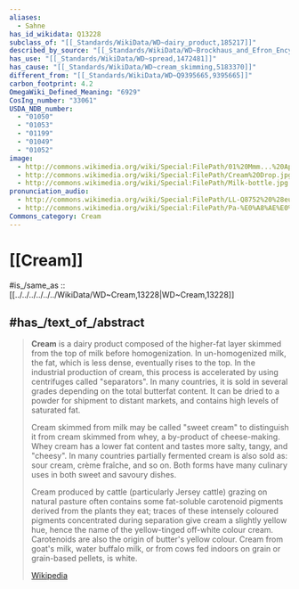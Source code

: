 ```yaml
---
aliases:
  - Sahne
has_id_wikidata: Q13228
subclass_of: "[[_Standards/WikiData/WD~dairy_product,185217]]"
described_by_source: "[[_Standards/WikiData/WD~Brockhaus_and_Efron_Encyclopedic_Dictionary,602358]]"
has_use: "[[_Standards/WikiData/WD~spread,1472481]]"
has_cause: "[[_Standards/WikiData/WD~cream_skimming,5183370]]"
different_from: "[[_Standards/WikiData/WD~Q9395665,9395665]]"
carbon_footprint: 4.2
OmegaWiki_Defined_Meaning: "6929"
CosIng_number: "33061"
USDA_NDB_number:
  - "01050"
  - "01053"
  - "01199"
  - "01049"
  - "01052"
image:
  - http://commons.wikimedia.org/wiki/Special:FilePath/01%20Mmm...%20Apple%20Crisp%20with%20Whipped%20Cream.jpg
  - http://commons.wikimedia.org/wiki/Special:FilePath/Cream%20Drop.jpg
  - http://commons.wikimedia.org/wiki/Special:FilePath/Milk-bottle.jpg
pronunciation_audio:
  - http://commons.wikimedia.org/wiki/Special:FilePath/LL-Q8752%20%28eus%29-Xabier%20Ca%C3%B1as-esne-gain.wav
  - http://commons.wikimedia.org/wiki/Special:FilePath/Pa-%E0%A8%AE%E0%A8%B2%E0%A8%BE%E0%A8%88.oga
Commons_category: Cream
---
```


# [[Cream]] 

#is_/same_as :: [[../../../../../../WikiData/WD~Cream,13228|WD~Cream,13228]] 

## #has_/text_of_/abstract 

> **Cream** is a dairy product composed of the higher-fat layer skimmed from the top of milk before homogenization. In un-homogenized milk, the fat, which is less dense, eventually rises to the top. In the industrial production of cream, this process is accelerated by using centrifuges called "separators". In many countries, it is sold in several grades depending on the total butterfat content. It can be dried to a powder for shipment to distant markets, and contains high levels of saturated fat.
>
> Cream skimmed from milk may be called "sweet cream" to distinguish it from cream skimmed from whey, a by-product of cheese-making. Whey cream has a lower fat content and tastes more salty, tangy, and "cheesy". In many countries partially fermented cream is also sold as: sour cream, crème fraîche, and so on.  Both forms have many culinary uses in both sweet and savoury dishes.
>
> Cream produced by cattle (particularly Jersey cattle) grazing on natural pasture often contains some fat-soluble carotenoid pigments derived from the plants they eat; traces of these intensely coloured pigments concentrated during separation give cream a slightly yellow hue, hence the name of the yellow-tinged off-white colour cream. Carotenoids are also the origin of butter's yellow colour. Cream from goat's milk, water buffalo milk, or from cows fed indoors on grain or grain-based pellets, is white.
>
> [Wikipedia](https://en.wikipedia.org/wiki/Cream) 

